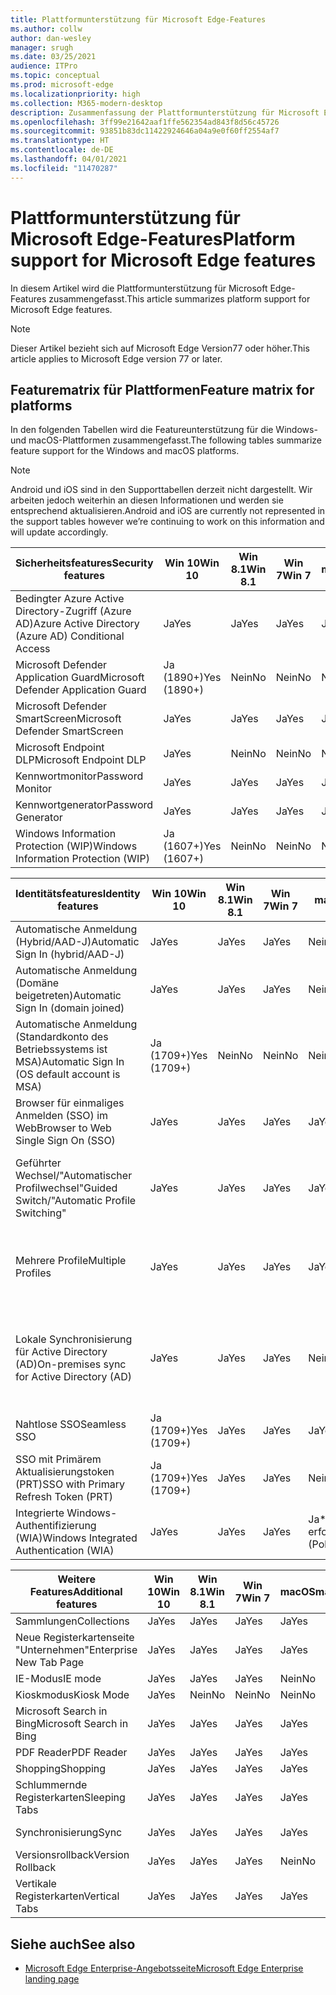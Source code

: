 ```yaml
---
title: Plattformunterstützung für Microsoft Edge-Features
ms.author: collw
author: dan-wesley
manager: srugh
ms.date: 03/25/2021
audience: ITPro
ms.topic: conceptual
ms.prod: microsoft-edge
ms.localizationpriority: high
ms.collection: M365-modern-desktop
description: Zusammenfassung der Plattformunterstützung für Microsoft Edge-Features
ms.openlocfilehash: 3ff99e21642aaf1ffe562354ad843f8d56c45726
ms.sourcegitcommit: 93851b83dc11422924646a04a9e0f60ff2554af7
ms.translationtype: HT
ms.contentlocale: de-DE
ms.lasthandoff: 04/01/2021
ms.locfileid: "11470287"
---
```

# <a name="platform-support-for-microsoft-edge-features"></a><span data-ttu-id="3fd75-103">Plattformunterstützung für Microsoft Edge-Features</span><span class="sxs-lookup"><span data-stu-id="3fd75-103">Platform support for Microsoft Edge features</span></span>

<span data-ttu-id="3fd75-104">In diesem Artikel wird die Plattformunterstützung für Microsoft Edge-Features zusammengefasst.</span><span class="sxs-lookup"><span data-stu-id="3fd75-104">This article summarizes platform support for Microsoft Edge features.</span></span>

> [!NOTE]
> <span data-ttu-id="3fd75-105">Dieser Artikel bezieht sich auf Microsoft Edge Version77 oder höher.</span><span class="sxs-lookup"><span data-stu-id="3fd75-105">This article applies to Microsoft Edge version 77 or later.</span></span>

## <a name="feature-matrix-for-platforms"></a><span data-ttu-id="3fd75-106">Featurematrix für Plattformen</span><span class="sxs-lookup"><span data-stu-id="3fd75-106">Feature matrix for platforms</span></span>

<span data-ttu-id="3fd75-107">In den folgenden Tabellen wird die Featureunterstützung für die Windows- und macOS-Plattformen zusammengefasst.</span><span class="sxs-lookup"><span data-stu-id="3fd75-107">The following tables summarize feature support for the Windows and macOS platforms.</span></span>

> [!NOTE]
> <span data-ttu-id="3fd75-108">Android und iOS sind in den Supporttabellen derzeit nicht dargestellt. Wir arbeiten jedoch weiterhin an diesen Informationen und werden sie entsprechend aktualisieren.</span><span class="sxs-lookup"><span data-stu-id="3fd75-108">Android and iOS are currently not represented in the support tables however we’re continuing to work on this information and will update accordingly.</span></span>

| <span data-ttu-id="3fd75-109">Sicherheitsfeatures</span><span class="sxs-lookup"><span data-stu-id="3fd75-109">Security features</span></span> |<span data-ttu-id="3fd75-110">Win 10</span><span class="sxs-lookup"><span data-stu-id="3fd75-110">Win 10</span></span>|<span data-ttu-id="3fd75-111">Win 8.1</span><span class="sxs-lookup"><span data-stu-id="3fd75-111">Win 8.1</span></span>|<span data-ttu-id="3fd75-112">Win 7</span><span class="sxs-lookup"><span data-stu-id="3fd75-112">Win 7</span></span>|<span data-ttu-id="3fd75-113">macOS</span><span class="sxs-lookup"><span data-stu-id="3fd75-113">macOS</span></span>|<span data-ttu-id="3fd75-114">URL</span><span class="sxs-lookup"><span data-stu-id="3fd75-114">URL</span></span>|
|--------|-------|--------|-----|-------|---|
|<span data-ttu-id="3fd75-115">Bedingter Azure Active Directory-Zugriff (Azure AD)</span><span class="sxs-lookup"><span data-stu-id="3fd75-115">Azure Active Directory (Azure AD) Conditional Access</span></span>|<span data-ttu-id="3fd75-116">Ja</span><span class="sxs-lookup"><span data-stu-id="3fd75-116">Yes</span></span>|<span data-ttu-id="3fd75-117">Ja</span><span class="sxs-lookup"><span data-stu-id="3fd75-117">Yes</span></span>|<span data-ttu-id="3fd75-118">Ja</span><span class="sxs-lookup"><span data-stu-id="3fd75-118">Yes</span></span>|<span data-ttu-id="3fd75-119">Ja</span><span class="sxs-lookup"><span data-stu-id="3fd75-119">Yes</span></span>|[<span data-ttu-id="3fd75-120">Bedingter Azure AD-Zugriff</span><span class="sxs-lookup"><span data-stu-id="3fd75-120">Azure AD Conditional Access</span></span>](https://docs.microsoft.com/deployedge/ms-edge-security-conditional-access#accessing-conditional-access-protected-resources-in-microsoft-edge)|
|<span data-ttu-id="3fd75-121">Microsoft Defender Application Guard</span><span class="sxs-lookup"><span data-stu-id="3fd75-121">Microsoft Defender Application Guard</span></span>|<span data-ttu-id="3fd75-122">Ja (1890+)</span><span class="sxs-lookup"><span data-stu-id="3fd75-122">Yes (1890+)</span></span>|<span data-ttu-id="3fd75-123">Nein</span><span class="sxs-lookup"><span data-stu-id="3fd75-123">No</span></span>|<span data-ttu-id="3fd75-124">Nein</span><span class="sxs-lookup"><span data-stu-id="3fd75-124">No</span></span>|<span data-ttu-id="3fd75-125">Nein</span><span class="sxs-lookup"><span data-stu-id="3fd75-125">No</span></span>|[<span data-ttu-id="3fd75-126">Microsoft Defender Application Guard</span><span class="sxs-lookup"><span data-stu-id="3fd75-126">Microsoft Defender Application Guard</span></span>](https://docs.microsoft.com/deployedge/microsoft-edge-security-windows-defender-application-guard) |
|<span data-ttu-id="3fd75-127">Microsoft Defender SmartScreen</span><span class="sxs-lookup"><span data-stu-id="3fd75-127">Microsoft Defender SmartScreen</span></span>|<span data-ttu-id="3fd75-128">Ja</span><span class="sxs-lookup"><span data-stu-id="3fd75-128">Yes</span></span>|<span data-ttu-id="3fd75-129">Ja</span><span class="sxs-lookup"><span data-stu-id="3fd75-129">Yes</span></span>|<span data-ttu-id="3fd75-130">Ja</span><span class="sxs-lookup"><span data-stu-id="3fd75-130">Yes</span></span>|<span data-ttu-id="3fd75-131">Ja</span><span class="sxs-lookup"><span data-stu-id="3fd75-131">Yes</span></span>|[<span data-ttu-id="3fd75-132">Microsoft Defender SmartScreen</span><span class="sxs-lookup"><span data-stu-id="3fd75-132">Microsoft Defender SmartScreen</span></span>](https://docs.microsoft.com/deployedge/microsoft-edge-security-smartscreen) |
|<span data-ttu-id="3fd75-133">Microsoft Endpoint DLP</span><span class="sxs-lookup"><span data-stu-id="3fd75-133">Microsoft Endpoint DLP</span></span>|<span data-ttu-id="3fd75-134">Ja</span><span class="sxs-lookup"><span data-stu-id="3fd75-134">Yes</span></span>|<span data-ttu-id="3fd75-135">Nein</span><span class="sxs-lookup"><span data-stu-id="3fd75-135">No</span></span>|<span data-ttu-id="3fd75-136">Nein</span><span class="sxs-lookup"><span data-stu-id="3fd75-136">No</span></span>|<span data-ttu-id="3fd75-137">Nein</span><span class="sxs-lookup"><span data-stu-id="3fd75-137">No</span></span>|[<span data-ttu-id="3fd75-138">Microsoft Endpoint DLP</span><span class="sxs-lookup"><span data-stu-id="3fd75-138">Microsoft Endpoint DLP</span></span>](https://docs.microsoft.com/deployedge/microsoft-edge-security-dlp#microsoft-endpoint-data-loss-prevention-endpoint-dlp)|
|<span data-ttu-id="3fd75-139">Kennwortmonitor</span><span class="sxs-lookup"><span data-stu-id="3fd75-139">Password Monitor</span></span>|<span data-ttu-id="3fd75-140">Ja</span><span class="sxs-lookup"><span data-stu-id="3fd75-140">Yes</span></span>|<span data-ttu-id="3fd75-141">Ja</span><span class="sxs-lookup"><span data-stu-id="3fd75-141">Yes</span></span>|<span data-ttu-id="3fd75-142">Ja</span><span class="sxs-lookup"><span data-stu-id="3fd75-142">Yes</span></span>|<span data-ttu-id="3fd75-143">Ja</span><span class="sxs-lookup"><span data-stu-id="3fd75-143">Yes</span></span>|[<span data-ttu-id="3fd75-144">Kennwortmonitor</span><span class="sxs-lookup"><span data-stu-id="3fd75-144">Password Monitor</span></span>](https://blogs.windows.com/msedgedev/2021/01/21/edge-88-privacy/)|
|<span data-ttu-id="3fd75-145">Kennwortgenerator</span><span class="sxs-lookup"><span data-stu-id="3fd75-145">Password Generator</span></span>|<span data-ttu-id="3fd75-146">Ja</span><span class="sxs-lookup"><span data-stu-id="3fd75-146">Yes</span></span>|<span data-ttu-id="3fd75-147">Ja</span><span class="sxs-lookup"><span data-stu-id="3fd75-147">Yes</span></span>|<span data-ttu-id="3fd75-148">Ja</span><span class="sxs-lookup"><span data-stu-id="3fd75-148">Yes</span></span>|<span data-ttu-id="3fd75-149">Ja</span><span class="sxs-lookup"><span data-stu-id="3fd75-149">Yes</span></span> |[<span data-ttu-id="3fd75-150">Kennwortgenerator</span><span class="sxs-lookup"><span data-stu-id="3fd75-150">Password Generator</span></span>](https://blogs.windows.com/msedgedev/2021/01/21/edge-88-privacy/)|
|<span data-ttu-id="3fd75-151">Windows Information Protection (WIP)</span><span class="sxs-lookup"><span data-stu-id="3fd75-151">Windows Information Protection (WIP)</span></span>|<span data-ttu-id="3fd75-152">Ja (1607+)</span><span class="sxs-lookup"><span data-stu-id="3fd75-152">Yes (1607+)</span></span>|<span data-ttu-id="3fd75-153">Nein</span><span class="sxs-lookup"><span data-stu-id="3fd75-153">No</span></span>|<span data-ttu-id="3fd75-154">Nein</span><span class="sxs-lookup"><span data-stu-id="3fd75-154">No</span></span>|<span data-ttu-id="3fd75-155">Nein</span><span class="sxs-lookup"><span data-stu-id="3fd75-155">No</span></span>|[<span data-ttu-id="3fd75-156">WIP</span><span class="sxs-lookup"><span data-stu-id="3fd75-156">WIP</span></span>](https://docs.microsoft.com/deployedge/microsoft-edge-security-windows-information-protection#system-requirements)|


|<span data-ttu-id="3fd75-157">Identitätsfeatures</span><span class="sxs-lookup"><span data-stu-id="3fd75-157">Identity features</span></span>| <span data-ttu-id="3fd75-158">Win 10</span><span class="sxs-lookup"><span data-stu-id="3fd75-158">Win 10</span></span> | <span data-ttu-id="3fd75-159">Win 8.1</span><span class="sxs-lookup"><span data-stu-id="3fd75-159">Win 8.1</span></span> | <span data-ttu-id="3fd75-160">Win 7</span><span class="sxs-lookup"><span data-stu-id="3fd75-160">Win 7</span></span> | <span data-ttu-id="3fd75-161">macOS</span><span class="sxs-lookup"><span data-stu-id="3fd75-161">macOS</span></span> | <span data-ttu-id="3fd75-162">URL</span><span class="sxs-lookup"><span data-stu-id="3fd75-162">URL</span></span> |
|--|--|--|--|--|--|
|<span data-ttu-id="3fd75-163">Automatische Anmeldung (Hybrid/AAD-J)</span><span class="sxs-lookup"><span data-stu-id="3fd75-163">Automatic Sign In (hybrid/AAD-J)</span></span>|<span data-ttu-id="3fd75-164">Ja</span><span class="sxs-lookup"><span data-stu-id="3fd75-164">Yes</span></span>|<span data-ttu-id="3fd75-165">Ja</span><span class="sxs-lookup"><span data-stu-id="3fd75-165">Yes</span></span>|<span data-ttu-id="3fd75-166">Ja</span><span class="sxs-lookup"><span data-stu-id="3fd75-166">Yes</span></span>|<span data-ttu-id="3fd75-167">Nein</span><span class="sxs-lookup"><span data-stu-id="3fd75-167">No</span></span>|[<span data-ttu-id="3fd75-168">Hybrid/AAD-J</span><span class="sxs-lookup"><span data-stu-id="3fd75-168">hybrid/AAD-J</span></span>](https://docs.microsoft.com/deployedge/microsoft-edge-security-identity#automatic-sign-in)|
|<span data-ttu-id="3fd75-169">Automatische Anmeldung (Domäne beigetreten)</span><span class="sxs-lookup"><span data-stu-id="3fd75-169">Automatic Sign In (domain joined)</span></span>|<span data-ttu-id="3fd75-170">Ja</span><span class="sxs-lookup"><span data-stu-id="3fd75-170">Yes</span></span>|<span data-ttu-id="3fd75-171">Ja</span><span class="sxs-lookup"><span data-stu-id="3fd75-171">Yes</span></span>|<span data-ttu-id="3fd75-172">Ja</span><span class="sxs-lookup"><span data-stu-id="3fd75-172">Yes</span></span>| <span data-ttu-id="3fd75-173">Nein</span><span class="sxs-lookup"><span data-stu-id="3fd75-173">No</span></span>|[<span data-ttu-id="3fd75-174">Domäne beigetreten</span><span class="sxs-lookup"><span data-stu-id="3fd75-174">domain joined</span></span>](https://docs.microsoft.com/deployedge/microsoft-edge-security-identity#automatic-sign-in)|
|<span data-ttu-id="3fd75-175">Automatische Anmeldung (Standardkonto des Betriebssystems ist MSA)</span><span class="sxs-lookup"><span data-stu-id="3fd75-175">Automatic Sign In (OS default account is MSA)</span></span>|<span data-ttu-id="3fd75-176">Ja (1709+)</span><span class="sxs-lookup"><span data-stu-id="3fd75-176">Yes (1709+)</span></span>|<span data-ttu-id="3fd75-177">Nein</span><span class="sxs-lookup"><span data-stu-id="3fd75-177">No</span></span>|<span data-ttu-id="3fd75-178">Nein</span><span class="sxs-lookup"><span data-stu-id="3fd75-178">No</span></span>|<span data-ttu-id="3fd75-179">Nein</span><span class="sxs-lookup"><span data-stu-id="3fd75-179">No</span></span>|[<span data-ttu-id="3fd75-180">MSA</span><span class="sxs-lookup"><span data-stu-id="3fd75-180">MSA</span></span>](https://docs.microsoft.com/deployedge/microsoft-edge-security-identity#automatic-sign-in)|
|<span data-ttu-id="3fd75-181">Browser für einmaliges Anmelden (SSO) im Web</span><span class="sxs-lookup"><span data-stu-id="3fd75-181">Browser to Web Single Sign On (SSO)</span></span>|<span data-ttu-id="3fd75-182">Ja</span><span class="sxs-lookup"><span data-stu-id="3fd75-182">Yes</span></span>|<span data-ttu-id="3fd75-183">Ja</span><span class="sxs-lookup"><span data-stu-id="3fd75-183">Yes</span></span>|<span data-ttu-id="3fd75-184">Ja</span><span class="sxs-lookup"><span data-stu-id="3fd75-184">Yes</span></span>|<span data-ttu-id="3fd75-185">Ja</span><span class="sxs-lookup"><span data-stu-id="3fd75-185">Yes</span></span>|[<span data-ttu-id="3fd75-186">Browser-Web SSO</span><span class="sxs-lookup"><span data-stu-id="3fd75-186">Browser-Web SSO</span></span>](https://www.microsoft.com/microsoft-365/roadmap?featureid=66332)|
|<span data-ttu-id="3fd75-187">Geführter Wechsel/"Automatischer Profilwechsel"</span><span class="sxs-lookup"><span data-stu-id="3fd75-187">Guided Switch/"Automatic Profile Switching"</span></span>|<span data-ttu-id="3fd75-188">Ja</span><span class="sxs-lookup"><span data-stu-id="3fd75-188">Yes</span></span>|<span data-ttu-id="3fd75-189">Ja</span><span class="sxs-lookup"><span data-stu-id="3fd75-189">Yes</span></span>|<span data-ttu-id="3fd75-190">Ja</span><span class="sxs-lookup"><span data-stu-id="3fd75-190">Yes</span></span>|<span data-ttu-id="3fd75-191">Ja</span><span class="sxs-lookup"><span data-stu-id="3fd75-191">Yes</span></span>|[<span data-ttu-id="3fd75-192">Verwenden mehrerer Profile im Unternehmen und Zuhause</span><span class="sxs-lookup"><span data-stu-id="3fd75-192">Using multiple profiles at work and at home</span></span>](https://blogs.windows.com/msedgedev/2020/04/30/automatic-profile-switching/) |
|<span data-ttu-id="3fd75-193">Mehrere Profile</span><span class="sxs-lookup"><span data-stu-id="3fd75-193">Multiple Profiles</span></span>|<span data-ttu-id="3fd75-194">Ja</span><span class="sxs-lookup"><span data-stu-id="3fd75-194">Yes</span></span>|<span data-ttu-id="3fd75-195">Ja</span><span class="sxs-lookup"><span data-stu-id="3fd75-195">Yes</span></span>|<span data-ttu-id="3fd75-196">Ja</span><span class="sxs-lookup"><span data-stu-id="3fd75-196">Yes</span></span>|<span data-ttu-id="3fd75-197">Ja</span><span class="sxs-lookup"><span data-stu-id="3fd75-197">Yes</span></span>|[<span data-ttu-id="3fd75-198">Verwenden mehrerer Profile im Unternehmen und Zuhause</span><span class="sxs-lookup"><span data-stu-id="3fd75-198">Using multiple profiles at work and at home</span></span>](https://blogs.windows.com/msedgedev/2020/04/30/automatic-profile-switching/) |
|<span data-ttu-id="3fd75-199">Lokale Synchronisierung für Active Directory (AD)</span><span class="sxs-lookup"><span data-stu-id="3fd75-199">On-premises sync for Active Directory (AD)</span></span>|<span data-ttu-id="3fd75-200">Ja</span><span class="sxs-lookup"><span data-stu-id="3fd75-200">Yes</span></span>|<span data-ttu-id="3fd75-201">Ja</span><span class="sxs-lookup"><span data-stu-id="3fd75-201">Yes</span></span>|<span data-ttu-id="3fd75-202">Ja</span><span class="sxs-lookup"><span data-stu-id="3fd75-202">Yes</span></span>|<span data-ttu-id="3fd75-203">Nein</span><span class="sxs-lookup"><span data-stu-id="3fd75-203">No</span></span>|[<span data-ttu-id="3fd75-204">Lokale Synchronisierung für Active Directory (AD)-Benutzer</span><span class="sxs-lookup"><span data-stu-id="3fd75-204">On-premises sync for Active Directory (AD) users</span></span>](https://docs.microsoft.com/deployedge/microsoft-edge-on-premises-sync) |
|<span data-ttu-id="3fd75-205">Nahtlose SSO</span><span class="sxs-lookup"><span data-stu-id="3fd75-205">Seamless SSO</span></span>|<span data-ttu-id="3fd75-206">Ja (1709+)</span><span class="sxs-lookup"><span data-stu-id="3fd75-206">Yes (1709+)</span></span>|<span data-ttu-id="3fd75-207">Ja</span><span class="sxs-lookup"><span data-stu-id="3fd75-207">Yes</span></span>|<span data-ttu-id="3fd75-208">Ja</span><span class="sxs-lookup"><span data-stu-id="3fd75-208">Yes</span></span>|<span data-ttu-id="3fd75-209">Ja</span><span class="sxs-lookup"><span data-stu-id="3fd75-209">Yes</span></span>|[<span data-ttu-id="3fd75-210">Nahtlose SSO</span><span class="sxs-lookup"><span data-stu-id="3fd75-210">Seamless SSO</span></span>](https://docs.microsoft.com/deployedge/microsoft-edge-security-identity#seamless-sso)|
|<span data-ttu-id="3fd75-211">SSO mit Primärem Aktualisierungstoken (PRT)</span><span class="sxs-lookup"><span data-stu-id="3fd75-211">SSO with Primary Refresh Token (PRT)</span></span>|<span data-ttu-id="3fd75-212">Ja (1709+)</span><span class="sxs-lookup"><span data-stu-id="3fd75-212">Yes (1709+)</span></span>|<span data-ttu-id="3fd75-213">Ja</span><span class="sxs-lookup"><span data-stu-id="3fd75-213">Yes</span></span>|<span data-ttu-id="3fd75-214">Ja</span><span class="sxs-lookup"><span data-stu-id="3fd75-214">Yes</span></span>|<span data-ttu-id="3fd75-215">Nein</span><span class="sxs-lookup"><span data-stu-id="3fd75-215">No</span></span>|[<span data-ttu-id="3fd75-216">SSO mit PRT</span><span class="sxs-lookup"><span data-stu-id="3fd75-216">SSO with PRT</span></span>](https://docs.microsoft.com/deployedge/microsoft-edge-security-identity#sso-with-primary-refresh-token-prt)|
|<span data-ttu-id="3fd75-217">Integrierte Windows-Authentifizierung (WIA)</span><span class="sxs-lookup"><span data-stu-id="3fd75-217">Windows Integrated Authentication (WIA)</span></span>|<span data-ttu-id="3fd75-218">Ja</span><span class="sxs-lookup"><span data-stu-id="3fd75-218">Yes</span></span>|<span data-ttu-id="3fd75-219">Ja</span><span class="sxs-lookup"><span data-stu-id="3fd75-219">Yes</span></span>|<span data-ttu-id="3fd75-220">Ja</span><span class="sxs-lookup"><span data-stu-id="3fd75-220">Yes</span></span>|<span data-ttu-id="3fd75-221">Ja\* (Richtlinie erforderlich)</span><span class="sxs-lookup"><span data-stu-id="3fd75-221">Yes\* (Policy Required)</span></span>|[<span data-ttu-id="3fd75-222">WIA</span><span class="sxs-lookup"><span data-stu-id="3fd75-222">WIA</span></span>](https://docs.microsoft.com/deployedge/microsoft-edge-security-identity#windows-integrated-authentication-wia)|

|<span data-ttu-id="3fd75-223">Weitere Features</span><span class="sxs-lookup"><span data-stu-id="3fd75-223">Additional features</span></span>|<span data-ttu-id="3fd75-224">Win 10</span><span class="sxs-lookup"><span data-stu-id="3fd75-224">Win 10</span></span>|<span data-ttu-id="3fd75-225">Win 8.1</span><span class="sxs-lookup"><span data-stu-id="3fd75-225">Win 8.1</span></span>|<span data-ttu-id="3fd75-226">Win 7</span><span class="sxs-lookup"><span data-stu-id="3fd75-226">Win 7</span></span>|<span data-ttu-id="3fd75-227">macOS</span><span class="sxs-lookup"><span data-stu-id="3fd75-227">macOS</span></span>|<span data-ttu-id="3fd75-228">URL</span><span class="sxs-lookup"><span data-stu-id="3fd75-228">URL</span></span>|
|--------|-------|--------|-----|-------|---|
|<span data-ttu-id="3fd75-229">Sammlungen</span><span class="sxs-lookup"><span data-stu-id="3fd75-229">Collections</span></span>|<span data-ttu-id="3fd75-230">Ja</span><span class="sxs-lookup"><span data-stu-id="3fd75-230">Yes</span></span>|<span data-ttu-id="3fd75-231">Ja</span><span class="sxs-lookup"><span data-stu-id="3fd75-231">Yes</span></span>|<span data-ttu-id="3fd75-232">Ja</span><span class="sxs-lookup"><span data-stu-id="3fd75-232">Yes</span></span>|<span data-ttu-id="3fd75-233">Ja</span><span class="sxs-lookup"><span data-stu-id="3fd75-233">Yes</span></span>|[<span data-ttu-id="3fd75-234">Sammlungen</span><span class="sxs-lookup"><span data-stu-id="3fd75-234">Collections</span></span>](https://blogs.windows.com/msedgedev/2019/12/09/improvements-collections-sync-microsoft-edge/) |
|<span data-ttu-id="3fd75-235">Neue Registerkartenseite "Unternehmen"</span><span class="sxs-lookup"><span data-stu-id="3fd75-235">Enterprise New Tab Page</span></span>|<span data-ttu-id="3fd75-236">Ja</span><span class="sxs-lookup"><span data-stu-id="3fd75-236">Yes</span></span>|<span data-ttu-id="3fd75-237">Ja</span><span class="sxs-lookup"><span data-stu-id="3fd75-237">Yes</span></span>|<span data-ttu-id="3fd75-238">Ja</span><span class="sxs-lookup"><span data-stu-id="3fd75-238">Yes</span></span>|<span data-ttu-id="3fd75-239">Ja</span><span class="sxs-lookup"><span data-stu-id="3fd75-239">Yes</span></span>|[<span data-ttu-id="3fd75-240">Neue Registerkartenseite</span><span class="sxs-lookup"><span data-stu-id="3fd75-240">New Tab Page</span></span>](https://blogs.windows.com/msedgedev/2020/10/29/enterprise-new-tab-page-my-feed/) |
|<span data-ttu-id="3fd75-241">IE-Modus</span><span class="sxs-lookup"><span data-stu-id="3fd75-241">IE mode</span></span>|<span data-ttu-id="3fd75-242">Ja</span><span class="sxs-lookup"><span data-stu-id="3fd75-242">Yes</span></span>|<span data-ttu-id="3fd75-243">Ja</span><span class="sxs-lookup"><span data-stu-id="3fd75-243">Yes</span></span>|<span data-ttu-id="3fd75-244">Ja</span><span class="sxs-lookup"><span data-stu-id="3fd75-244">Yes</span></span>|<span data-ttu-id="3fd75-245">Nein</span><span class="sxs-lookup"><span data-stu-id="3fd75-245">No</span></span>|[<span data-ttu-id="3fd75-246">IE-Modus</span><span class="sxs-lookup"><span data-stu-id="3fd75-246">IE mode</span></span>](https://docs.microsoft.com/deployedge/edge-ie-mode#prerequisites)|
|<span data-ttu-id="3fd75-247">Kioskmodus</span><span class="sxs-lookup"><span data-stu-id="3fd75-247">Kiosk Mode</span></span>|<span data-ttu-id="3fd75-248">Ja</span><span class="sxs-lookup"><span data-stu-id="3fd75-248">Yes</span></span>|<span data-ttu-id="3fd75-249">Nein</span><span class="sxs-lookup"><span data-stu-id="3fd75-249">No</span></span>|<span data-ttu-id="3fd75-250">Nein</span><span class="sxs-lookup"><span data-stu-id="3fd75-250">No</span></span>|<span data-ttu-id="3fd75-251">Nein</span><span class="sxs-lookup"><span data-stu-id="3fd75-251">No</span></span>|[<span data-ttu-id="3fd75-252">Kioskmodus</span><span class="sxs-lookup"><span data-stu-id="3fd75-252">Kiosk Mode</span></span>](https://docs.microsoft.com/deployedge/microsoft-edge-configure-kiosk-mode)|
|<span data-ttu-id="3fd75-253">Microsoft Search in Bing</span><span class="sxs-lookup"><span data-stu-id="3fd75-253">Microsoft Search in Bing</span></span>|<span data-ttu-id="3fd75-254">Ja</span><span class="sxs-lookup"><span data-stu-id="3fd75-254">Yes</span></span>|<span data-ttu-id="3fd75-255">Ja</span><span class="sxs-lookup"><span data-stu-id="3fd75-255">Yes</span></span>|<span data-ttu-id="3fd75-256">Ja</span><span class="sxs-lookup"><span data-stu-id="3fd75-256">Yes</span></span>|<span data-ttu-id="3fd75-257">Ja</span><span class="sxs-lookup"><span data-stu-id="3fd75-257">Yes</span></span>|[<span data-ttu-id="3fd75-258">Intelligente Suche in Bing</span><span class="sxs-lookup"><span data-stu-id="3fd75-258">Intelligent Search in Bing</span></span>](https://www.microsoft.com/edge/business/intelligent-search-with-bing) |
|<span data-ttu-id="3fd75-259">PDF Reader</span><span class="sxs-lookup"><span data-stu-id="3fd75-259">PDF Reader</span></span>|<span data-ttu-id="3fd75-260">Ja</span><span class="sxs-lookup"><span data-stu-id="3fd75-260">Yes</span></span>|<span data-ttu-id="3fd75-261">Ja</span><span class="sxs-lookup"><span data-stu-id="3fd75-261">Yes</span></span>|<span data-ttu-id="3fd75-262">Ja</span><span class="sxs-lookup"><span data-stu-id="3fd75-262">Yes</span></span>|<span data-ttu-id="3fd75-263">Ja</span><span class="sxs-lookup"><span data-stu-id="3fd75-263">Yes</span></span>|[<span data-ttu-id="3fd75-264">PDF Reader</span><span class="sxs-lookup"><span data-stu-id="3fd75-264">PDF Reader</span></span>](https://docs.microsoft.com/deployedge/microsoft-edge-pdf) |
|<span data-ttu-id="3fd75-265">Shopping</span><span class="sxs-lookup"><span data-stu-id="3fd75-265">Shopping</span></span>|<span data-ttu-id="3fd75-266">Ja</span><span class="sxs-lookup"><span data-stu-id="3fd75-266">Yes</span></span>|<span data-ttu-id="3fd75-267">Ja</span><span class="sxs-lookup"><span data-stu-id="3fd75-267">Yes</span></span>|<span data-ttu-id="3fd75-268">Ja</span><span class="sxs-lookup"><span data-stu-id="3fd75-268">Yes</span></span>|<span data-ttu-id="3fd75-269">Ja</span><span class="sxs-lookup"><span data-stu-id="3fd75-269">Yes</span></span>|[<span data-ttu-id="3fd75-270">Shopping</span><span class="sxs-lookup"><span data-stu-id="3fd75-270">Shopping</span></span>](https://techcommunity.microsoft.com/t5/articles/introducing-shopping-with-microsoft-edge/m-p/1870080) |
|<span data-ttu-id="3fd75-271">Schlummernde Registerkarten</span><span class="sxs-lookup"><span data-stu-id="3fd75-271">Sleeping Tabs</span></span>|<span data-ttu-id="3fd75-272">Ja</span><span class="sxs-lookup"><span data-stu-id="3fd75-272">Yes</span></span>|<span data-ttu-id="3fd75-273">Ja</span><span class="sxs-lookup"><span data-stu-id="3fd75-273">Yes</span></span>|<span data-ttu-id="3fd75-274">Ja</span><span class="sxs-lookup"><span data-stu-id="3fd75-274">Yes</span></span>|<span data-ttu-id="3fd75-275">Ja</span><span class="sxs-lookup"><span data-stu-id="3fd75-275">Yes</span></span>|[<span data-ttu-id="3fd75-276">Featureübersicht</span><span class="sxs-lookup"><span data-stu-id="3fd75-276">Feature overview</span></span>](https://docs.microsoft.com/deployedge/microsoft-edge-relnote-stable-channel)<br>[<span data-ttu-id="3fd75-277">Neuester Blogbeitrag</span><span class="sxs-lookup"><span data-stu-id="3fd75-277">Latest Blog Post</span></span>](https://blogs.windows.com/msedgedev/2021/03/04/edge-89-performance/)<br>[<span data-ttu-id="3fd75-278">Gruppenrichtlinien</span><span class="sxs-lookup"><span data-stu-id="3fd75-278">Group Policies</span></span>](https://docs.microsoft.com/deployedge/microsoft-edge-policies#sleeping-tabs-settings)|
|<span data-ttu-id="3fd75-279">Synchronisierung</span><span class="sxs-lookup"><span data-stu-id="3fd75-279">Sync</span></span>|<span data-ttu-id="3fd75-280">Ja</span><span class="sxs-lookup"><span data-stu-id="3fd75-280">Yes</span></span>|<span data-ttu-id="3fd75-281">Ja</span><span class="sxs-lookup"><span data-stu-id="3fd75-281">Yes</span></span>|<span data-ttu-id="3fd75-282">Ja</span><span class="sxs-lookup"><span data-stu-id="3fd75-282">Yes</span></span>|<span data-ttu-id="3fd75-283">Ja</span><span class="sxs-lookup"><span data-stu-id="3fd75-283">Yes</span></span>| [<span data-ttu-id="3fd75-284">Unternehmenssynchronisierung</span><span class="sxs-lookup"><span data-stu-id="3fd75-284">Enterprise Sync</span></span>](https://docs.microsoft.com/deployedge/microsoft-edge-enterprise-sync) |
|<span data-ttu-id="3fd75-285">Versionsrollback</span><span class="sxs-lookup"><span data-stu-id="3fd75-285">Version Rollback</span></span>|<span data-ttu-id="3fd75-286">Ja</span><span class="sxs-lookup"><span data-stu-id="3fd75-286">Yes</span></span>|<span data-ttu-id="3fd75-287">Ja</span><span class="sxs-lookup"><span data-stu-id="3fd75-287">Yes</span></span>|<span data-ttu-id="3fd75-288">Ja</span><span class="sxs-lookup"><span data-stu-id="3fd75-288">Yes</span></span>|<span data-ttu-id="3fd75-289">Nein</span><span class="sxs-lookup"><span data-stu-id="3fd75-289">No</span></span>|[<span data-ttu-id="3fd75-290">Versionsrollback</span><span class="sxs-lookup"><span data-stu-id="3fd75-290">Version rollback</span></span>](https://docs.microsoft.com/deployedge/edge-learnmore-rollback) |
|<span data-ttu-id="3fd75-291">Vertikale Registerkarten</span><span class="sxs-lookup"><span data-stu-id="3fd75-291">Vertical Tabs</span></span>|<span data-ttu-id="3fd75-292">Ja</span><span class="sxs-lookup"><span data-stu-id="3fd75-292">Yes</span></span>|<span data-ttu-id="3fd75-293">Ja</span><span class="sxs-lookup"><span data-stu-id="3fd75-293">Yes</span></span>|<span data-ttu-id="3fd75-294">Ja</span><span class="sxs-lookup"><span data-stu-id="3fd75-294">Yes</span></span>|<span data-ttu-id="3fd75-295">Ja</span><span class="sxs-lookup"><span data-stu-id="3fd75-295">Yes</span></span>| |

## <a name="see-also"></a><span data-ttu-id="3fd75-296">Siehe auch</span><span class="sxs-lookup"><span data-stu-id="3fd75-296">See also</span></span>

- [<span data-ttu-id="3fd75-297">Microsoft Edge Enterprise-Angebotsseite</span><span class="sxs-lookup"><span data-stu-id="3fd75-297">Microsoft Edge Enterprise landing page</span></span>](https://aka.ms/EdgeEnterprise)